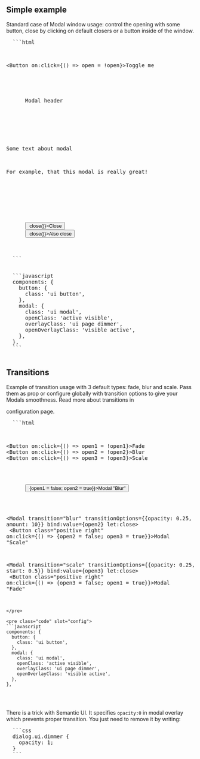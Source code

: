 <script>
import Intro from './intro.md';
import Link from '../../_components/link.svelte';
import ShowBlock from '../../_components/show-block.svelte';
import PropsSlotsMarkup from './props-slots-markup.md';
import SimpleExample from './simple-example/semantic.svelte';
import TransitionsExample from './transitions/semantic.svelte';
</script>

<Intro />


<h2 id="simple-example">Simple example</h2>

Standard case of Modal window usage: control the opening with some button,
close by clicking on default closers or a button inside of the window.

<ShowBlock>
  <SimpleExample />
  
  <pre class="code" slot="code">
  ```html
  <script>
    import {Modal, Button} from 'industrial-ui';
    let open = false;
  </script>
  
  <Button on:click={() => open = !open}>Toggle me</Button>
  
  <Modal bind:value={open} let:close>
    <div class="header">
      Modal header
    </div>
    <div class="content">
      <div class="description">
        <div class="ui header">Some text about modal</div>
        <p>For example, that this modal is really great!</p>
      </div>
    </div>
    <div class="actions">
      <Button class="negative deny" on:click={() => close()}>Close</Button>
      <Button class="positive right" on:click={() => close()}>Also close</Button>
    </div>
  </Modal>
  ```
  </pre>

  <pre class="code" slot="config">
  ```javascript
  components: {
    button: {
      class: 'ui button',
    },
    modal: {
      class: 'ui modal',
      openClass: 'active visible',
      overlayClass: 'ui page dimmer',
      openOverlayClass: 'visible active',
    },
  },
  ```
  </pre>
</ShowBlock>


<h2 id="transitions">Transitions</h2>

Example of transition usage with 3 default types: fade, blur and scale. Pass them as prop or configure globally
with transition options to give your Modals smoothness. Read more about transitions in 
<Link path="/docs/configuration" hash="transition">configuration page</Link>. 

<ShowBlock>
  <TransitionsExample />
  
  <pre class="code" slot="code">
  ```html
  <script>
    import {Modal, Button} from 'industrial-ui';
    import Child from '../modal-children/semantic.svelte';
    let open1 = false, open2 = false, open3 = false;
  </script>
  
  <Button on:click={() => open1 = !open1}>Fade</Button>
  <Button on:click={() => open2 = !open2}>Blur</Button>
  <Button on:click={() => open3 = !open3}>Scale</Button>
  
  <Modal transition="fade" bind:value={open1} let:close>
    <Child closeFunction={close}>
      <Button class="positive right" on:click={() => {open1 = false; open2 = true}}>Modal "Blur"</Button>
    </Child>
  </Modal>
  
  <Modal transition="blur" transitionOptions={{opacity: 0.25, amount: 10}} bind:value={open2} let:close>
    <Child closeFunction={close}>
      <Button class="positive right" on:click={() => {open2 = false; open3 = true}}>Modal "Scale"</Button>
    </Child>
  </Modal>
  
  <Modal transition="scale" transitionOptions={{opacity: 0.25, start: 0.5}} bind:value={open3} let:close>
    <Child closeFunction={close}>
      <Button class="positive right" on:click={() => {open3 = false; open1 = true}}>Modal "Fade"</Button>
    </Child>
  </Modal>
  ```
  </pre>

  <pre class="code" slot="config">
  ```javascript
  components: {
    button: {
      class: 'ui button',
    },
    modal: {
      class: 'ui modal',
      openClass: 'active visible',
      overlayClass: 'ui page dimmer',
      openOverlayClass: 'visible active',
    },
  },
  ```
  </pre>
</ShowBlock>

There is a trick with Semantic UI. It specifies `opacity:0` in modal overlay which prevents
proper transition. You just need to remove it by writing: 

<pre class="code">
  ```css
  dialog.ui.dimmer {
    opacity: 1;
  }
  ```
</pre>

<PropsSlotsMarkup />
